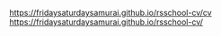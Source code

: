 https://fridaysaturdaysamurai.github.io/rsschool-cv/cv
https://fridaysaturdaysamurai.github.io/rsschool-cv/